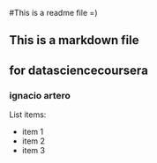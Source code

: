 #This is a readme file =)
## This is a markdown file
## for datasciencecoursera
### ignacio artero
List items: 
* item 1
* item 2
* item 3
